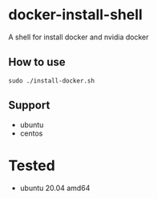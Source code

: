 # docker-install-shell
A shell for install docker and nvidia docker

## How to use
`
sudo ./install-docker.sh
`

## Support
- ubuntu
- centos

# Tested
- ubuntu 20.04 amd64
